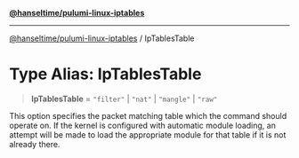 [**@hanseltime/pulumi-linux-iptables**](../README.md)

***

[@hanseltime/pulumi-linux-iptables](../README.md) / IpTablesTable

# Type Alias: IpTablesTable

> **IpTablesTable** = `"filter"` \| `"nat"` \| `"mangle"` \| `"raw"`

This option specifies the packet matching table which the command should operate on. If the kernel is configured with automatic module loading, an attempt will be made to load the appropriate module for that table if it is not already there.
